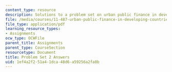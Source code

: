 ```yaml
---
content_type: resource
description: Solutions to a problem set on urban public finance in developing countries.
file: /media/courses/11-487-urban-public-finance-in-developing-countries-fall-2004/1ef4a2f251a41dca48d6a59256a2fa8b_ps2_ans.pdf
file_type: application/pdf
learning_resource_types:
- Assignments
ocw_type: OCWFile
parent_title: Assignments
parent_type: CourseSection
resourcetype: Document
title: Problem Set 2 Answers
uid: 1ef4a2f2-51a4-1dca-48d6-a59256a2fa8b
---
```

